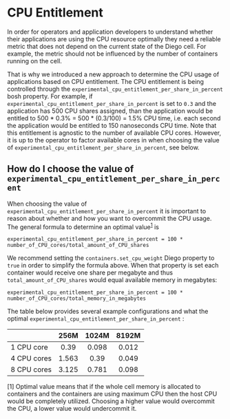 # CPU Entitlement

In order for operators and application developers to understand whether their applications are using the CPU resource optimally they need a reliable metric that does not depend on the current state of the Diego cell. For example, the metric should not be influenced by the number of containers running on the cell. 

That is why we introduced a new approach to determine the CPU usage of applications based on CPU entitlement. The CPU entitlement is being controlled through the `experimental_cpu_entitlement_per_share_in_percent` bosh property. For example, if `experimental_cpu_entitlement_per_share_in_percent` is set to `0.3` and the application has 500 CPU shares assigned, than the application would be entitled to 500 * 0.3% = 500 * (0.3/100) = 1.5% CPU time, i.e. each second the application would be entitled to 150 nanoseconds CPU time. Note that this entitlement is agnostic to the number of available CPU cores. However, it is up to the operator to factor available cores in when choosing the value of `experimental_cpu_entitlement_per_share_in_percent`, see below.


## How do I choose the value of `experimental_cpu_entitlement_per_share_in_percent`
When choosing the value of `experimental_cpu_entitlement_per_share_in_percent` it is important to reason about whether and how you want to overcommit the CPU usage. The general formula to determine an optimal value<sup>[1](#optimal-value-footnote)</sup> is

```
experimental_cpu_entitlement_per_share_in_percent = 100 * number_of_CPU_cores/total_amount_of_CPU_shares
```

We recommend setting the `containers.set_cpu_weight` Diego property to `true` in order to simplify the formula above. When that property is set each container would receive one share per megabyte and thus `total_amount_of_CPU_shares` would equal available memory in megabytes:

```
experimental_cpu_entitlement_per_share_in_percent = 100 * number_of_CPU_cores/total_memory_in_megabytes
```

The table below provides several example configurations and what the optimal `experimental_cpu_entitlement_per_share_in_percent` :

|               | 256M  | 1024M | 8192M |
| ------------- |:-----:|:-----:|:-----:|
| 1 CPU core    | 0.39  | 0.098 | 0.012 |
| 4 CPU cores   | 1.563 | 0.39  | 0.049 |
| 8 CPU cores   | 3.125 | 0.781 | 0.098 |


<a name="optimal-value-footnote">[1]</a> Optimal value means that if the whole cell memory is allocated to containers and the containers are using maximum CPU then the host CPU would be completely utilized. Choosing a higher value would overcommit the CPU, a lower value would undercommit it.

